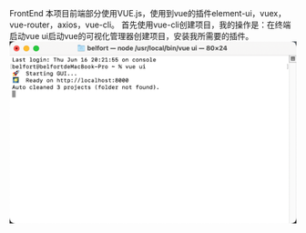FrontEnd
本项目前端部分使用VUE.js，使用到vue的插件element-ui，vuex，vue-router，axios，vue-cli。
首先使用vue-cli创建项目，我的操作是：在终端启动vue ui启动vue的可视化管理器创建项目，安装我所需要的插件。
![img.png](img.png)


